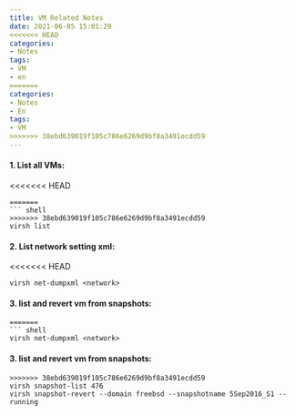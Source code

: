 ```yaml
---
title: VM Related Notes
date: 2021-06-05 15:01:29
<<<<<<< HEAD
categories: 
- Notes
tags:
- VM
- en
=======
categories:
- Notes
- En
tags:
- VM
>>>>>>> 38ebd639019f105c786e6269d9bf8a3491ecdd59
---
```


#### 1. List all VMs:

<<<<<<< HEAD
```shell
=======
``` shell
>>>>>>> 38ebd639019f105c786e6269d9bf8a3491ecdd59
virsh list
```

<!--more-->

#### 2. List network setting xml:

<<<<<<< HEAD
```shell
virsh net-dumpxml <network>
```
#### 3. list and revert vm from snapshots:
```shell
=======
``` shell
virsh net-dumpxml <network>
```
#### 3. list and revert vm from snapshots:

``` shell
>>>>>>> 38ebd639019f105c786e6269d9bf8a3491ecdd59
virsh snapshot-list 476
virsh snapshot-revert --domain freebsd --snapshotname 5Sep2016_S1 --running
```
